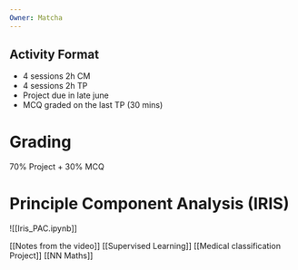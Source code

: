 ```yaml
---
Owner: Matcha
---
```

## Activity Format
- 4 sessions 2h CM
- 4 sessions 2h TP
- Project due in late june
- MCQ graded on the last TP (30 mins)
  
# Grading
70% Project + 30% MCQ
# Principle Component Analysis (IRIS)
![[Iris_PAC.ipynb]]
  
[[Notes from the video]]
[[Supervised Learning]]
[[Medical classification Project]]
[[NN Maths]]